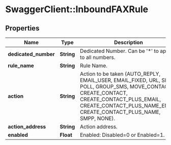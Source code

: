 # SwaggerClient::InboundFAXRule

## Properties
Name | Type | Description | Notes
------------ | ------------- | ------------- | -------------
**dedicated_number** | **String** | Dedicated Number. Can be &#39;*&#39; to apply to all numbers. | 
**rule_name** | **String** | Rule Name. | 
**action** | **String** | Action to be taken (AUTO_REPLY, EMAIL_USER, EMAIL_FIXED, URL, SMS, POLL, GROUP_SMS, MOVE_CONTACT, CREATE_CONTACT, CREATE_CONTACT_PLUS_EMAIL, CREATE_CONTACT_PLUS_NAME_EMAIL CREATE_CONTACT_PLUS_NAME, SMPP, NONE). | 
**action_address** | **String** | Action address. | 
**enabled** | **Float** | Enabled: Disabled&#x3D;0 or Enabled&#x3D;1. | 


